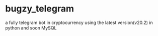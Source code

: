 # bugzy_telegram
a fully telegram bot in cryptocurrency using the latest version(v20.2) in python and soon MySQL
